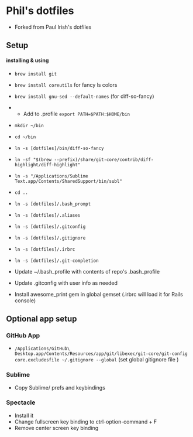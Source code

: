 # Phil's dotfiles

* Forked from Paul Irish's dotfiles

## Setup
#### installing & using

* `brew install git`
* `brew install coreutils` for fancy ls colors
* `brew install gnu-sed --default-names` (for diff-so-fancy)
* * Add to .profile `export PATH=$PATH:$HOME/bin`
* `mkdir ~/bin`
* `cd ~/bin`
* `ln -s [dotfiles]/bin/diff-so-fancy`
* `ln -sf "$(brew --prefix)/share/git-core/contrib/diff-highlight/diff-highlight"`
* `ln -s "/Applications/Sublime Text.app/Contents/SharedSupport/bin/subl"`
* `cd ..`
* `ln -s [dotfiles]/.bash_prompt`
* `ln -s [dotfiles]/.aliases`
* `ln -s [dotfiles]/.gitconfig`
* `ln -s [dotfiles]/.gitignore`
* `ln -s [dotfiles]/.irbrc`
* `ln -s [dotfiles]/.git-completion`
* Update ~/.bash_profile with contents of repo's .bash_profile
* Update .gitconfig with user info as needed

* Install awesome_print gem in global gemset (.irbrc will load it for Rails console)

## Optional app setup
### GitHub App

* `/Applications/GitHub\ Desktop.app/Contents/Resources/app/git/libexec/git-core/git-config core.excludesfile ~/.gitignore --global` (set global gitignore file )

### Sublime

* Copy Sublime/ prefs and keybindings

### Spectacle

* Install it
* Change fullscreen key binding to ctrl-option-command + F
* Remove center screen key binding
